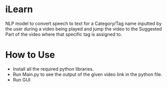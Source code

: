 # iLearn
NLP model to convert speech to text for a Category/Tag name inputted by the user during a video being played and jump the video to the Suggested Part of the video where that specific tag is assigned to.

# How to Use
- Install all the required python libraries.
- Run Main.py to see the output of the given video link in the python file.
- Run GUI
